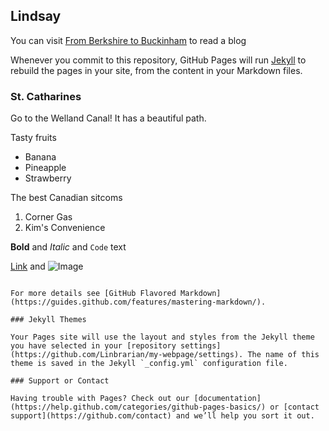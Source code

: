 ## Lindsay

You can visit [From Berkshire to Buckinham](https://fromberkshiretobuckingham.com) to read a blog

Whenever you commit to this repository, GitHub Pages will run [Jekyll](https://jekyllrb.com/) to rebuild the pages in your site, from the content in your Markdown files.

### St. Catharines

Go to the Welland Canal! It has a beautiful path.


Tasty fruits

- Banana
- Pineapple
- Strawberry

The best Canadian sitcoms

1. Corner Gas
2. Kim's Convenience

**Bold** and _Italic_ and `Code` text

[Link](url) and ![Image](src)
```

For more details see [GitHub Flavored Markdown](https://guides.github.com/features/mastering-markdown/).

### Jekyll Themes

Your Pages site will use the layout and styles from the Jekyll theme you have selected in your [repository settings](https://github.com/Linbrarian/my-webpage/settings). The name of this theme is saved in the Jekyll `_config.yml` configuration file.

### Support or Contact

Having trouble with Pages? Check out our [documentation](https://help.github.com/categories/github-pages-basics/) or [contact support](https://github.com/contact) and we’ll help you sort it out.
